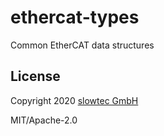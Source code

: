 # ethercat-types

Common EtherCAT data structures

## License

Copyright 2020 [slowtec GmbH](https://www.slowtec.de)

MIT/Apache-2.0
